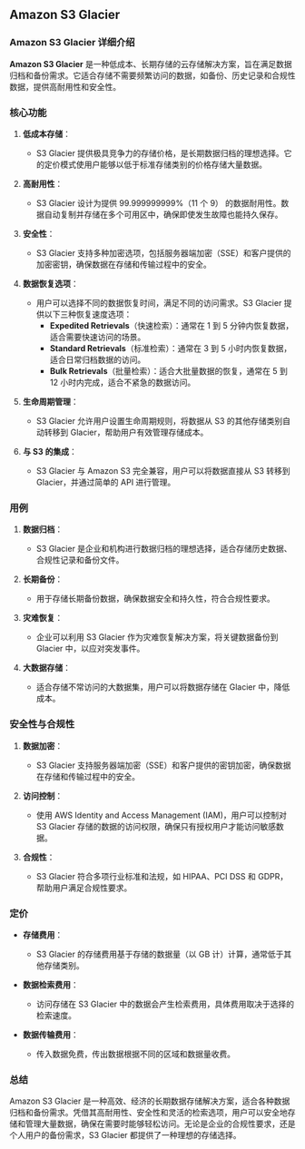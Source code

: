 ## Amazon S3 Glacier

### Amazon S3 Glacier 详细介绍

**Amazon S3 Glacier** 是一种低成本、长期存储的云存储解决方案，旨在满足数据归档和备份需求。它适合存储不需要频繁访问的数据，如备份、历史记录和合规性数据，提供高耐用性和安全性。

### 核心功能

1. **低成本存储**：
   - S3 Glacier 提供极具竞争力的存储价格，是长期数据归档的理想选择。它的定价模式使用户能够以低于标准存储类别的价格存储大量数据。

2. **高耐用性**：
   - S3 Glacier 设计为提供 99.999999999%（11 个 9） 的数据耐用性。数据自动复制并存储在多个可用区中，确保即使发生故障也能持久保存。

3. **安全性**：
   - S3 Glacier 支持多种加密选项，包括服务器端加密（SSE）和客户提供的加密密钥，确保数据在存储和传输过程中的安全。

4. **数据恢复选项**：
   - 用户可以选择不同的数据恢复时间，满足不同的访问需求。S3 Glacier 提供以下三种恢复速度选项：
     - **Expedited Retrievals**（快速检索）：通常在 1 到 5 分钟内恢复数据，适合需要快速访问的场景。
     - **Standard Retrievals**（标准检索）：通常在 3 到 5 小时内恢复数据，适合日常归档数据的访问。
     - **Bulk Retrievals**（批量检索）：适合大批量数据的恢复，通常在 5 到 12 小时内完成，适合不紧急的数据访问。

5. **生命周期管理**：
   - S3 Glacier 允许用户设置生命周期规则，将数据从 S3 的其他存储类别自动转移到 Glacier，帮助用户有效管理存储成本。

6. **与 S3 的集成**：
   - S3 Glacier 与 Amazon S3 完全兼容，用户可以将数据直接从 S3 转移到 Glacier，并通过简单的 API 进行管理。

### 用例

1. **数据归档**：
   - S3 Glacier 是企业和机构进行数据归档的理想选择，适合存储历史数据、合规性记录和备份文件。

2. **长期备份**：
   - 用于存储长期备份数据，确保数据安全和持久性，符合合规性要求。

3. **灾难恢复**：
   - 企业可以利用 S3 Glacier 作为灾难恢复解决方案，将关键数据备份到 Glacier 中，以应对突发事件。

4. **大数据存储**：
   - 适合存储不常访问的大数据集，用户可以将数据存储在 Glacier 中，降低成本。

### 安全性与合规性

1. **数据加密**：
   - S3 Glacier 支持服务器端加密（SSE）和客户提供的密钥加密，确保数据在存储和传输过程中的安全。

2. **访问控制**：
   - 使用 AWS Identity and Access Management (IAM)，用户可以控制对 S3 Glacier 存储的数据的访问权限，确保只有授权用户才能访问敏感数据。

3. **合规性**：
   - S3 Glacier 符合多项行业标准和法规，如 HIPAA、PCI DSS 和 GDPR，帮助用户满足合规性要求。

### 定价

- **存储费用**：
  - S3 Glacier 的存储费用基于存储的数据量（以 GB 计）计算，通常低于其他存储类别。

- **数据检索费用**：
  - 访问存储在 S3 Glacier 中的数据会产生检索费用，具体费用取决于选择的检索速度。

- **数据传输费用**：
  - 传入数据免费，传出数据根据不同的区域和数据量收费。

### 总结

Amazon S3 Glacier 是一种高效、经济的长期数据存储解决方案，适合各种数据归档和备份需求。凭借其高耐用性、安全性和灵活的检索选项，用户可以安全地存储和管理大量数据，确保在需要时能够轻松访问。无论是企业的合规性要求，还是个人用户的备份需求，S3 Glacier 都提供了一种理想的存储选择。